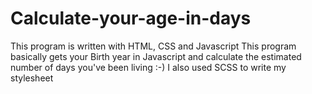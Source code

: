 # Calculate-your-age-in-days
This program is written with HTML, CSS and Javascript
This program basically gets your Birth year in Javascript and calculate the estimated number of days you've been living :-)
I also used SCSS to write my stylesheet
